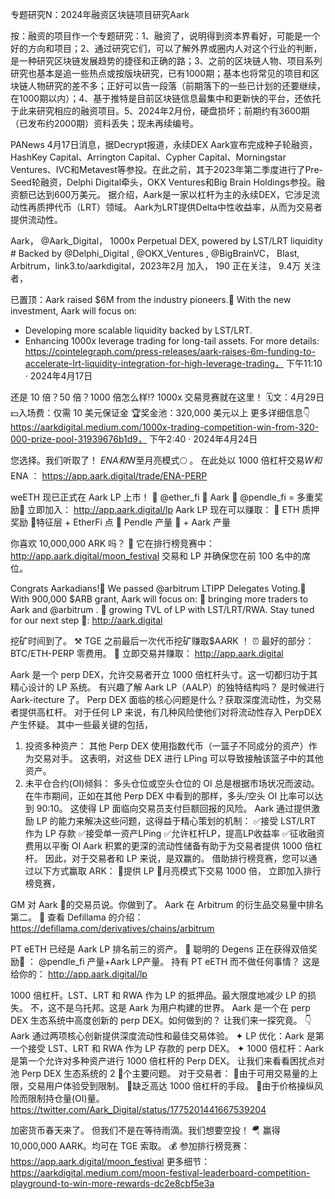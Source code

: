 专题研究N：2024年融资区块链项目研究Aark


按：融资的项目作一个专题研究：1、融资了，说明得到资本界看好，可能是一个好的方向和项目；2、通过研究它们，可以了解外界或圈内人对这个行业的判断，是一种研究区块链发展趋势的捷径和正确的路；3、之前的区块链人物、项目系列研究也基本是追一些热点或按版块研究，已有1000期；基本也将常见的项目和区块链人物研究的差不多；正好可以告一段落（前期落下的一些已计划的还要继续，在1000期以内）；4、基于推特是目前区块链信息最集中和更新快的平台，还依托于此来研究相应的融资项目。5、2024年2月份，硬盘损坏；前期约有3600期（已发布约2000期）资料丢失；现未再续编号。

PANews 4月17日消息，据Decrypt报道，永续DEX Aark宣布完成种子轮融资，HashKey Capital、Arrington Capital、Cypher Capital、Morningstar Ventures、IVC和Metavest等参投。在此之前，其于2023年第二季度进行了Pre-Seed轮融资，Delphi Digital牵头，OKX Ventures和Big Brain Holdings参投。融资额已达到600万美元。
据介绍，Aark是一家以杠杆为主的永续DEX，它涉足流动性再质押代币（LRT）领域。 Aark为LRT提供Delta中性收益率，从而为交易者提供流动性。

Aark，
@Aark_Digital，
1000x Perpetual DEX, powered by LST/LRT liquidity  # Backed by 
@Delphi_Digital
, 
@OKX_Ventures
, 
@BigBrainVC，
Blast, Arbitrum，link3.to/aarkdigital，2023年2月 加入，
190 正在关注，
9.4万 关注者，


已置顶：Aark raised $6M from the industry pioneers.🚀
With the new investment, Aark will focus on:
- Developing more scalable liquidity backed by LST/LRT.
- Enhancing 1000x leverage trading for long-tail assets.
For more details:
https://cointelegraph.com/press-releases/aark-raises-6m-funding-to-accelerate-lrt-liquidity-integration-for-high-leverage-trading，
下午11:10 · 2024年4月17日

还是 10 倍？50 倍？1000 倍怎么样⁉️
1000x 交易竞赛就在这里！
🗓️文：4月29日
💵入场费：仅需 10 美元保证金
🏆奖金池：320,000 美元以上
更多详细信息👇
https://aarkdigital.medium.com/1000x-trading-competition-win-from-320-000-prize-pool-31939676b1d9，
下午2:40 · 2024年4月24日

您选择。我们听取了！
$ENA和$W至月亮模式🌕 。
在此处以 1000 倍杠杆交易$W和$ENA ：
https://app.aark.digital/trade/ENA-PERP

weETH 现已正式在 Aark LP 上市！ 🎊
@ether_fi
🤝 Aark 🤝
@pendle_fi
 = 多重奖励🎁
立即加入： http://app.aark.digital/lp
Aark LP 现在可以赚取：
📌 ETH 质押奖励
📌特征层 + EtherFi 点
📌 Pendle 产量
📌 + Aark 产量

你喜欢 10,000,000 ARK 吗？ 🤩
它在排行榜竞赛中：
http://app.aark.digital/moon_festival
交易和 LP 并确保您在前 100 名中的席位。

Congrats Aarkadians!🥳
We passed 
@arbitrum
 LTIPP Delegates Voting.🎉
With 900,000 $ARB grant, Aark will focus on:
📌 bringing more traders to Aark and 
@arbitrum
. 
📌 growing TVL of LP with LST/LRT/RWA.
Stay tuned for our next step 👀: http://aark.digital

挖矿时间到了。 ⚒️
TGE 之前最后一次代币挖矿赚取$AARK ！ ⏰
最好的部分：BTC/ETH-PERP 零费用。 🤯
立即交易并赚取： http://app.aark.digital

Aark 是一个 perp DEX，允许交易者开立 1000 倍杠杆头寸。这一切都归功于其精心设计的 LP 系统。
有兴趣了解 Aark LP（AALP）的独特结构吗？
是时候进行 Aark-itecture 了。
Perp DEX 面临的核心问题是什么？获取深度流动性，为交易者提供高杠杆。
对于任何 LP 来说，有几种风险使他们对将流动性存入 PerpDEX 产生怀疑。
其中一些最关键的包括，
1. 投资多种资产：
其他 Perp DEX 使用指数代币（一篮子不同成分的资产）作为交易对手。
这表明，对这些 DEX 进行 LPing 可以导致接触该篮子中的其他资产。
2. 未平仓合约(OI)倾斜：
多头仓位或空头仓位的 OI 总是根据市场状况而波动。
在牛市期间，正如在其他 Perp DEX 中看到的那样，多头/空头 OI 比率可以达到 90:10。
这使得 LP 面临向交易员支付巨额回报的风险。
Aark 通过提供激励 LP 的能力来解决这些问题，这得益于精心策划的机制：
✅接受 LST/LRT 作为 LP 存款
✅接受单一资产LPing
✅允许杠杆LP，提高LP收益率
✅征收融资费用以平衡 OI
Aark 积累的更深的流动性储备有助于为交易者提供 1000 倍杠杆。
因此，对于交易者和 LP 来说，是双赢的。 
借助排行榜竞赛，您可以通过以下方式赢取 ARK：
📌提供 LP
📌月亮模式下交易 1000 倍，
立即加入排行榜竞赛，

GM 对 Aark 💜的交易员说。你做到了。
Aark 在 Arbitrum 的衍生品交易量中排名第二。 🚀
查看 Defillama 的介绍：
https://defillama.com/derivatives/chains/arbitrum

PT eETH 已经是 Aark LP 排名前三的资产。 🚀
聪明的 Degens 正在获得双倍奖励🎁 ：
@pendle_fi
产量+Aark LP产量。
持有 PT eETH 而不做任何事情？
这是给你的： http://app.aark.digital/lp

1000 倍杠杆。LST、LRT 和 RWA 作为 LP 的抵押品。最大限度地减少 LP 的损失。
不，这不是乌托邦。这是 Aark 为用户构建的世界。
Aark 是一个在 perp DEX 生态系统中高度创新的 perp DEX。如何做到的？
让我们来一探究竟。 👇
Aark 通过两项核心创新提供深度流动性和最佳交易体验。
✦ LP 优化：Aark 是第一个接受 LST、LRT 和 RWA 作为 LP 存款的 perp DEX。
✦ 1000 倍杠杆：Aark 是第一个允许对多种资产进行 1000 倍杠杆的 Perp DEX。
让我们来看看困扰点对池 Perp DEX 生态系统的 2 ⃣个主要问题。
对于交易者：
📌由于可用交易量的上限，交易用户体验受到限制。
📌缺乏高达 1000 倍杠杆的手段。
📌由于价格操纵风险而限制持仓量(OI)量。
https://twitter.com/Aark_Digital/status/1775201441667539204

加密货币春天来了。
但我们不是在等待雨滴。我们想要空投！ 🪂
赢得 10,000,000 AARK。均可在 TGE 索取。 💰
参加排行榜竞赛：
https://app.aark.digital/moon_festival
更多细节：
https://aarkdigital.medium.com/moon-festival-leaderboard-competition-playground-to-win-more-rewards-dc2e8cbf5e3a

